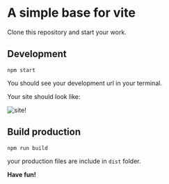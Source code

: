 # A simple base for vite

Clone this repository and start your work.

## Development

```npm start```

You should see your development url in your terminal.

Your site should look like:

![site!](/public/assets/images/site.png "site")

## Build production

```npm run build```

your production files are include in ```dist``` folder.

**Have fun!**
